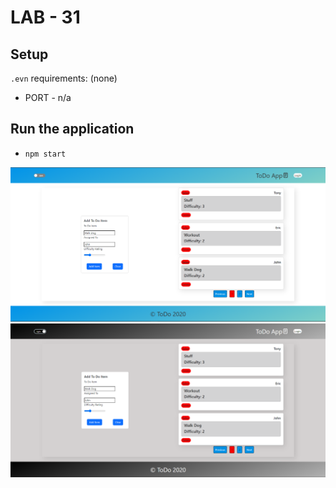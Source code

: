 # LAB - 31

## Setup

`.evn` requirements: (none)  
- PORT - n/a

## Run the application

- `npm start`

![Todo1](./images/todo1.PNG)
![Todo2](./images/todo2.PNG)
